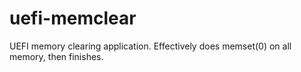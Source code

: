 # uefi-memclear
UEFI memory clearing application. Effectively does memset(0) on all memory, then finishes.
